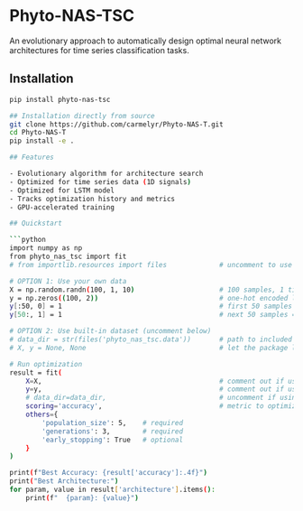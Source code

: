 # Phyto-NAS-TSC

An evolutionary approach to automatically design optimal neural network architectures for time series classification tasks.

## Installation

```bash
pip install phyto-nas-tsc

## Installation directly from source
git clone https://github.com/carmelyr/Phyto-NAS-T.git
cd Phyto-NAS-T
pip install -e .

## Features

- Evolutionary algorithm for architecture search
- Optimized for time series data (1D signals)
- Optimized for LSTM model
- Tracks optimization history and metrics
- GPU-accelerated training

## Quickstart

```python
import numpy as np
from phyto_nas_tsc import fit
# from importlib.resources import files             # uncomment to use built-in data

# OPTION 1: Use your own data
X = np.random.randn(100, 1, 10)                     # 100 samples, 1 timestep, 10 features
y = np.zeros((100, 2))                              # one-hot encoded labels
y[:50, 0] = 1                                       # first 50 samples = class 0
y[50:, 1] = 1                                       # next 50 samples = class 1

# OPTION 2: Use built-in dataset (uncomment below)
# data_dir = str(files('phyto_nas_tsc.data'))       # path to included data
# X, y = None, None                                 # let the package load data automatically

# Run optimization
result = fit(
    X=X,                                            # comment out if using built-in data
    y=y,                                            # comment out if using built-in data
    # data_dir=data_dir,                            # uncomment if using built-in data
    scoring='accuracy',                             # metric to optimize 
    others={
        'population_size': 5,    # required
        'generations': 3,        # required
        'early_stopping': True   # optional
    }
)

print(f"Best Accuracy: {result['accuracy']:.4f}")
print("Best Architecture:")
for param, value in result['architecture'].items():
    print(f"  {param}: {value}")
```